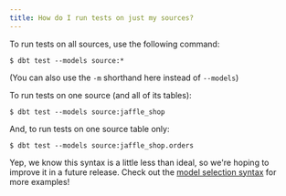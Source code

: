 ```yaml
---
title: How do I run tests on just my sources?
---
```


To run tests on all sources, use the following command:

```
$ dbt test --models source:*
```
(You can also use the `-m` shorthand here instead of `--models`)

To run tests on one source (and all of its tables):

```
$ dbt test --models source:jaffle_shop
```

And, to run tests on one source table only:

```
$ dbt test --models source:jaffle_shop.orders
```

Yep, we know this syntax is a little less than ideal, so we're hoping to improve it in a future release. Check out the [model selection syntax](node-selection/syntax) for more examples!
